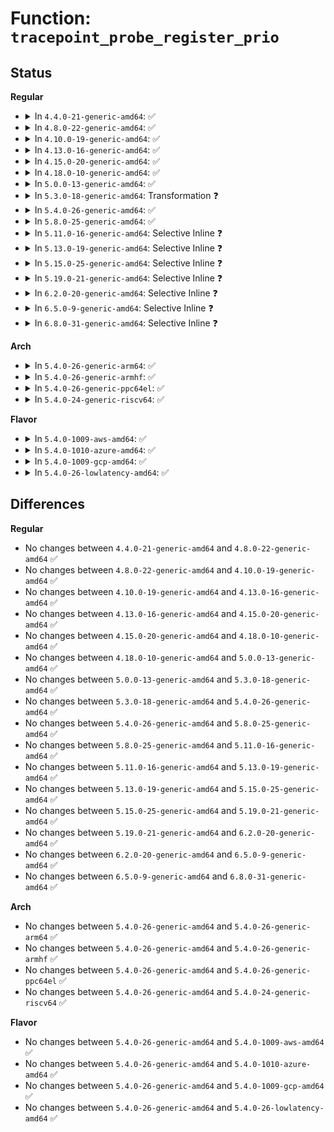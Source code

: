 # Function: <code>tracepoint_probe_register_prio</code>

## Status
<b>Regular</b>
<ul>
<li>
<details>
<summary>In <code>4.4.0-21-generic-amd64</code>: ✅</summary>

```c
int tracepoint_probe_register_prio(struct tracepoint * tp, void * probe, void * data, int prio)
```

```json
{
  "name": "tracepoint_probe_register_prio",
  "collision_type": "Unique Global",
  "inline_type": "No",
  "funcs": [
    {
      "addr": 18446744071580154128,
      "name": "tracepoint_probe_register_prio",
      "external": true,
      "loc": "kernel/tracepoint.c:268",
      "file": "kernel/tracepoint.c",
      "inline": "seen, unknown",
      "caller_inline": [],
      "caller_func": [
        "kernel/tracepoint.c:tracepoint_probe_register",
        "kernel/trace/trace_events.c:ftrace_event_pid_write",
        "kernel/trace/trace_events.c:ftrace_event_pid_write",
        "kernel/trace/trace_events.c:ftrace_event_pid_write",
        "kernel/trace/trace_events.c:ftrace_event_pid_write",
        "kernel/trace/trace_events.c:ftrace_event_pid_write",
        "kernel/trace/trace_events.c:ftrace_event_pid_write",
        "kernel/trace/trace_events.c:ftrace_event_pid_write",
        "kernel/trace/trace_events.c:ftrace_event_pid_write"
      ]
    }
  ],
  "symbols": [
    {
      "addr": 18446744071580154128,
      "name": "tracepoint_probe_register_prio",
      "section": ".text",
      "bind": "STB_GLOBAL",
      "size": 702
    }
  ]
}
```
</details>
</li>
<li>
<details>
<summary>In <code>4.8.0-22-generic-amd64</code>: ✅</summary>

```c
int tracepoint_probe_register_prio(struct tracepoint * tp, void * probe, void * data, int prio)
```

```json
{
  "name": "tracepoint_probe_register_prio",
  "collision_type": "Unique Global",
  "inline_type": "No",
  "funcs": [
    {
      "addr": 18446744071580188560,
      "name": "tracepoint_probe_register_prio",
      "external": true,
      "loc": "kernel/tracepoint.c:268",
      "file": "kernel/tracepoint.c",
      "inline": "seen, unknown",
      "caller_inline": [],
      "caller_func": [
        "kernel/tracepoint.c:tracepoint_probe_register",
        "kernel/trace/trace_events.c:ftrace_event_pid_write",
        "kernel/trace/trace_events.c:ftrace_event_pid_write",
        "kernel/trace/trace_events.c:ftrace_event_pid_write",
        "kernel/trace/trace_events.c:ftrace_event_pid_write",
        "kernel/trace/trace_events.c:ftrace_event_pid_write",
        "kernel/trace/trace_events.c:ftrace_event_pid_write",
        "kernel/trace/trace_events.c:ftrace_event_pid_write",
        "kernel/trace/trace_events.c:ftrace_event_pid_write",
        "kernel/trace/trace_events.c:trace_event_follow_fork",
        "kernel/trace/trace_events.c:trace_event_follow_fork"
      ]
    }
  ],
  "symbols": [
    {
      "addr": 18446744071580188560,
      "name": "tracepoint_probe_register_prio",
      "section": ".text",
      "bind": "STB_GLOBAL",
      "size": 664
    }
  ]
}
```
</details>
</li>
<li>
<details>
<summary>In <code>4.10.0-19-generic-amd64</code>: ✅</summary>

```c
int tracepoint_probe_register_prio(struct tracepoint * tp, void * probe, void * data, int prio)
```

```json
{
  "name": "tracepoint_probe_register_prio",
  "collision_type": "Unique Global",
  "inline_type": "No",
  "funcs": [
    {
      "addr": 18446744071580229168,
      "name": "tracepoint_probe_register_prio",
      "external": true,
      "loc": "kernel/tracepoint.c:272",
      "file": "kernel/tracepoint.c",
      "inline": "seen, unknown",
      "caller_inline": [],
      "caller_func": [
        "kernel/tracepoint.c:tracepoint_probe_register",
        "kernel/trace/trace_events.c:ftrace_event_pid_write",
        "kernel/trace/trace_events.c:ftrace_event_pid_write",
        "kernel/trace/trace_events.c:ftrace_event_pid_write",
        "kernel/trace/trace_events.c:ftrace_event_pid_write",
        "kernel/trace/trace_events.c:ftrace_event_pid_write",
        "kernel/trace/trace_events.c:ftrace_event_pid_write",
        "kernel/trace/trace_events.c:ftrace_event_pid_write",
        "kernel/trace/trace_events.c:ftrace_event_pid_write",
        "kernel/trace/trace_events.c:trace_event_follow_fork",
        "kernel/trace/trace_events.c:trace_event_follow_fork"
      ]
    }
  ],
  "symbols": [
    {
      "addr": 18446744071580229168,
      "name": "tracepoint_probe_register_prio",
      "section": ".text",
      "bind": "STB_GLOBAL",
      "size": 689
    }
  ]
}
```
</details>
</li>
<li>
<details>
<summary>In <code>4.13.0-16-generic-amd64</code>: ✅</summary>

```c
int tracepoint_probe_register_prio(struct tracepoint * tp, void * probe, void * data, int prio)
```

```json
{
  "name": "tracepoint_probe_register_prio",
  "collision_type": "Unique Global",
  "inline_type": "No",
  "funcs": [
    {
      "addr": 18446744071580238944,
      "name": "tracepoint_probe_register_prio",
      "external": true,
      "loc": "kernel/tracepoint.c:273",
      "file": "kernel/tracepoint.c",
      "inline": "seen, unknown",
      "caller_inline": [],
      "caller_func": [
        "kernel/tracepoint.c:tracepoint_probe_register",
        "kernel/trace/trace_events.c:ftrace_event_pid_write",
        "kernel/trace/trace_events.c:ftrace_event_pid_write",
        "kernel/trace/trace_events.c:ftrace_event_pid_write",
        "kernel/trace/trace_events.c:ftrace_event_pid_write",
        "kernel/trace/trace_events.c:ftrace_event_pid_write",
        "kernel/trace/trace_events.c:ftrace_event_pid_write",
        "kernel/trace/trace_events.c:ftrace_event_pid_write",
        "kernel/trace/trace_events.c:ftrace_event_pid_write",
        "kernel/trace/trace_events.c:trace_event_follow_fork",
        "kernel/trace/trace_events.c:trace_event_follow_fork"
      ]
    }
  ],
  "symbols": [
    {
      "addr": 18446744071580238944,
      "name": "tracepoint_probe_register_prio",
      "section": ".text",
      "bind": "STB_GLOBAL",
      "size": 610
    }
  ]
}
```
</details>
</li>
<li>
<details>
<summary>In <code>4.15.0-20-generic-amd64</code>: ✅</summary>

```c
int tracepoint_probe_register_prio(struct tracepoint * tp, void * probe, void * data, int prio)
```

```json
{
  "name": "tracepoint_probe_register_prio",
  "collision_type": "Unique Global",
  "inline_type": "No",
  "funcs": [
    {
      "addr": 18446744071580290176,
      "name": "tracepoint_probe_register_prio",
      "external": true,
      "loc": "kernel/tracepoint.c:273",
      "file": "kernel/tracepoint.c",
      "inline": "seen, unknown",
      "caller_inline": [],
      "caller_func": [
        "kernel/tracepoint.c:tracepoint_probe_register",
        "kernel/trace/trace_events.c:ftrace_event_pid_write",
        "kernel/trace/trace_events.c:ftrace_event_pid_write",
        "kernel/trace/trace_events.c:ftrace_event_pid_write",
        "kernel/trace/trace_events.c:ftrace_event_pid_write",
        "kernel/trace/trace_events.c:ftrace_event_pid_write",
        "kernel/trace/trace_events.c:ftrace_event_pid_write",
        "kernel/trace/trace_events.c:ftrace_event_pid_write",
        "kernel/trace/trace_events.c:ftrace_event_pid_write",
        "kernel/trace/trace_events.c:trace_event_follow_fork",
        "kernel/trace/trace_events.c:trace_event_follow_fork"
      ]
    }
  ],
  "symbols": [
    {
      "addr": 18446744071580290176,
      "name": "tracepoint_probe_register_prio",
      "section": ".text",
      "bind": "STB_GLOBAL",
      "size": 615
    }
  ]
}
```
</details>
</li>
<li>
<details>
<summary>In <code>4.18.0-10-generic-amd64</code>: ✅</summary>

```c
int tracepoint_probe_register_prio(struct tracepoint * tp, void * probe, void * data, int prio)
```

```json
{
  "name": "tracepoint_probe_register_prio",
  "collision_type": "Unique Global",
  "inline_type": "No",
  "funcs": [
    {
      "addr": 18446744071580350160,
      "name": "tracepoint_probe_register_prio",
      "external": true,
      "loc": "kernel/tracepoint.c:272",
      "file": "kernel/tracepoint.c",
      "inline": "seen, unknown",
      "caller_inline": [],
      "caller_func": [
        "kernel/tracepoint.c:tracepoint_probe_register",
        "kernel/trace/trace_events.c:ftrace_event_pid_write",
        "kernel/trace/trace_events.c:ftrace_event_pid_write",
        "kernel/trace/trace_events.c:ftrace_event_pid_write",
        "kernel/trace/trace_events.c:ftrace_event_pid_write",
        "kernel/trace/trace_events.c:ftrace_event_pid_write",
        "kernel/trace/trace_events.c:ftrace_event_pid_write",
        "kernel/trace/trace_events.c:ftrace_event_pid_write",
        "kernel/trace/trace_events.c:ftrace_event_pid_write",
        "kernel/trace/trace_events.c:trace_event_follow_fork",
        "kernel/trace/trace_events.c:trace_event_follow_fork"
      ]
    }
  ],
  "symbols": [
    {
      "addr": 18446744071580350160,
      "name": "tracepoint_probe_register_prio",
      "section": ".text",
      "bind": "STB_GLOBAL",
      "size": 659
    }
  ]
}
```
</details>
</li>
<li>
<details>
<summary>In <code>5.0.0-13-generic-amd64</code>: ✅</summary>

```c
int tracepoint_probe_register_prio(struct tracepoint * tp, void * probe, void * data, int prio)
```

```json
{
  "name": "tracepoint_probe_register_prio",
  "collision_type": "Unique Global",
  "inline_type": "No",
  "funcs": [
    {
      "addr": 18446744071580407584,
      "name": "tracepoint_probe_register_prio",
      "external": true,
      "loc": "kernel/tracepoint.c:318",
      "file": "kernel/tracepoint.c",
      "inline": "seen, unknown",
      "caller_inline": [],
      "caller_func": [
        "kernel/tracepoint.c:tracepoint_probe_register",
        "kernel/trace/trace_events.c:ftrace_event_pid_write",
        "kernel/trace/trace_events.c:ftrace_event_pid_write",
        "kernel/trace/trace_events.c:ftrace_event_pid_write",
        "kernel/trace/trace_events.c:ftrace_event_pid_write",
        "kernel/trace/trace_events.c:ftrace_event_pid_write",
        "kernel/trace/trace_events.c:ftrace_event_pid_write",
        "kernel/trace/trace_events.c:ftrace_event_pid_write",
        "kernel/trace/trace_events.c:ftrace_event_pid_write",
        "kernel/trace/trace_events.c:trace_event_follow_fork",
        "kernel/trace/trace_events.c:trace_event_follow_fork"
      ]
    }
  ],
  "symbols": [
    {
      "addr": 18446744071580407584,
      "name": "tracepoint_probe_register_prio",
      "section": ".text",
      "bind": "STB_GLOBAL",
      "size": 714
    }
  ]
}
```
</details>
</li>
<li>
<details>
<summary>In <code>5.3.0-18-generic-amd64</code>: Transformation ❓</summary>

```c
int tracepoint_probe_register_prio(struct tracepoint * tp, void * probe, void * data, int prio)
```

```json
{
  "name": "tracepoint_probe_register_prio",
  "collision_type": "Unique Global",
  "inline_type": "No",
  "funcs": [
    {
      "addr": 0,
      "name": "tracepoint_probe_register_prio",
      "external": true,
      "loc": "kernel/tracepoint.c:305",
      "file": "kernel/tracepoint.c",
      "inline": "seen, unknown",
      "caller_inline": [],
      "caller_func": [
        "kernel/tracepoint.c:tracepoint_probe_register",
        "kernel/trace/trace_events.c:ftrace_event_pid_write",
        "kernel/trace/trace_events.c:ftrace_event_pid_write",
        "kernel/trace/trace_events.c:ftrace_event_pid_write",
        "kernel/trace/trace_events.c:ftrace_event_pid_write",
        "kernel/trace/trace_events.c:ftrace_event_pid_write",
        "kernel/trace/trace_events.c:ftrace_event_pid_write",
        "kernel/trace/trace_events.c:ftrace_event_pid_write",
        "kernel/trace/trace_events.c:ftrace_event_pid_write",
        "kernel/trace/trace_events.c:trace_event_follow_fork",
        "kernel/trace/trace_events.c:trace_event_follow_fork"
      ]
    }
  ],
  "symbols": [
    {
      "addr": 18446744071580461610,
      "name": "tracepoint_probe_register_prio.cold",
      "section": ".text",
      "bind": "STB_LOCAL",
      "size": 24
    },
    {
      "addr": 18446744071580459968,
      "name": "tracepoint_probe_register_prio",
      "section": ".text",
      "bind": "STB_GLOBAL",
      "size": 675
    }
  ]
}
```
</details>
</li>
<li>
<details>
<summary>In <code>5.4.0-26-generic-amd64</code>: ✅</summary>

```c
int tracepoint_probe_register_prio(struct tracepoint * tp, void * probe, void * data, int prio)
```

```json
{
  "name": "tracepoint_probe_register_prio",
  "collision_type": "Unique Global",
  "inline_type": "No",
  "funcs": [
    {
      "addr": 18446744071580508880,
      "name": "tracepoint_probe_register_prio",
      "external": true,
      "loc": "kernel/tracepoint.c:305",
      "file": "kernel/tracepoint.c",
      "inline": "seen, unknown",
      "caller_inline": [],
      "caller_func": [
        "kernel/tracepoint.c:tracepoint_probe_register",
        "kernel/trace/trace_events.c:ftrace_event_pid_write",
        "kernel/trace/trace_events.c:ftrace_event_pid_write",
        "kernel/trace/trace_events.c:ftrace_event_pid_write",
        "kernel/trace/trace_events.c:ftrace_event_pid_write",
        "kernel/trace/trace_events.c:ftrace_event_pid_write",
        "kernel/trace/trace_events.c:ftrace_event_pid_write",
        "kernel/trace/trace_events.c:ftrace_event_pid_write",
        "kernel/trace/trace_events.c:ftrace_event_pid_write",
        "kernel/trace/trace_events.c:trace_event_follow_fork",
        "kernel/trace/trace_events.c:trace_event_follow_fork"
      ]
    }
  ],
  "symbols": [
    {
      "addr": 18446744071580508880,
      "name": "tracepoint_probe_register_prio",
      "section": ".text",
      "bind": "STB_GLOBAL",
      "size": 683
    }
  ]
}
```
</details>
</li>
<li>
<details>
<summary>In <code>5.8.0-25-generic-amd64</code>: ✅</summary>

```c
int tracepoint_probe_register_prio(struct tracepoint * tp, void * probe, void * data, int prio)
```

```json
{
  "name": "tracepoint_probe_register_prio",
  "collision_type": "Unique Global",
  "inline_type": "No",
  "funcs": [
    {
      "addr": 18446744071580596624,
      "name": "tracepoint_probe_register_prio",
      "external": true,
      "loc": "kernel/tracepoint.c:305",
      "file": "kernel/tracepoint.c",
      "inline": "seen, unknown",
      "caller_inline": [],
      "caller_func": [
        "kernel/tracepoint.c:tracepoint_probe_register",
        "kernel/trace/trace_events.c:register_pid_events",
        "kernel/trace/trace_events.c:register_pid_events",
        "kernel/trace/trace_events.c:register_pid_events",
        "kernel/trace/trace_events.c:register_pid_events",
        "kernel/trace/trace_events.c:register_pid_events",
        "kernel/trace/trace_events.c:register_pid_events",
        "kernel/trace/trace_events.c:register_pid_events",
        "kernel/trace/trace_events.c:register_pid_events",
        "kernel/trace/trace_events.c:trace_event_follow_fork",
        "kernel/trace/trace_events.c:trace_event_follow_fork"
      ]
    }
  ],
  "symbols": [
    {
      "addr": 18446744071580596624,
      "name": "tracepoint_probe_register_prio",
      "section": ".text",
      "bind": "STB_GLOBAL",
      "size": 306
    }
  ]
}
```
</details>
</li>
<li>
<details>
<summary>In <code>5.11.0-16-generic-amd64</code>: Selective Inline ❓</summary>

```c
int tracepoint_probe_register_prio(struct tracepoint * tp, void * probe, void * data, int prio)
```

```json
{
  "name": "tracepoint_probe_register_prio",
  "collision_type": "Unique Global",
  "inline_type": "Selective",
  "funcs": [
    {
      "addr": 18446744071580585937,
      "name": "tracepoint_probe_register_prio",
      "external": true,
      "loc": "kernel/tracepoint.c:380",
      "file": "kernel/tracepoint.c",
      "inline": "not declared, inlined",
      "caller_inline": [
        "kernel/tracepoint.c:tracepoint_probe_register"
      ],
      "caller_func": [
        "kernel/trace/trace_events.c:register_pid_events",
        "kernel/trace/trace_events.c:register_pid_events",
        "kernel/trace/trace_events.c:register_pid_events",
        "kernel/trace/trace_events.c:register_pid_events",
        "kernel/trace/trace_events.c:register_pid_events",
        "kernel/trace/trace_events.c:register_pid_events",
        "kernel/trace/trace_events.c:register_pid_events",
        "kernel/trace/trace_events.c:register_pid_events",
        "kernel/trace/trace_events.c:trace_event_follow_fork",
        "kernel/trace/trace_events.c:trace_event_follow_fork"
      ]
    }
  ],
  "symbols": [
    {
      "addr": 18446744071580585744,
      "name": "tracepoint_probe_register_prio",
      "section": ".text",
      "bind": "STB_GLOBAL",
      "size": 137
    }
  ]
}
```
</details>
</li>
<li>
<details>
<summary>In <code>5.13.0-19-generic-amd64</code>: Selective Inline ❓</summary>

```c
int tracepoint_probe_register_prio(struct tracepoint * tp, void * probe, void * data, int prio)
```

```json
{
  "name": "tracepoint_probe_register_prio",
  "collision_type": "Unique Global",
  "inline_type": "Selective",
  "funcs": [
    {
      "addr": 18446744071580589889,
      "name": "tracepoint_probe_register_prio",
      "external": true,
      "loc": "kernel/tracepoint.c:501",
      "file": "kernel/tracepoint.c",
      "inline": "not declared, inlined",
      "caller_inline": [
        "kernel/tracepoint.c:tracepoint_probe_register"
      ],
      "caller_func": [
        "kernel/trace/trace_events.c:trace_event_follow_fork",
        "kernel/trace/trace_events.c:trace_event_follow_fork"
      ]
    }
  ],
  "symbols": [
    {
      "addr": 18446744071580589696,
      "name": "tracepoint_probe_register_prio",
      "section": ".text",
      "bind": "STB_GLOBAL",
      "size": 142
    }
  ]
}
```
</details>
</li>
<li>
<details>
<summary>In <code>5.15.0-25-generic-amd64</code>: Selective Inline ❓</summary>

```c
int tracepoint_probe_register_prio(struct tracepoint * tp, void * probe, void * data, int prio)
```

```json
{
  "name": "tracepoint_probe_register_prio",
  "collision_type": "Unique Global",
  "inline_type": "Selective",
  "funcs": [
    {
      "addr": 18446744071580760753,
      "name": "tracepoint_probe_register_prio",
      "external": true,
      "loc": "kernel/tracepoint.c:501",
      "file": "kernel/tracepoint.c",
      "inline": "not declared, inlined",
      "caller_inline": [
        "kernel/tracepoint.c:tracepoint_probe_register"
      ],
      "caller_func": [
        "kernel/trace/trace_events.c:trace_event_follow_fork",
        "kernel/trace/trace_events.c:trace_event_follow_fork"
      ]
    }
  ],
  "symbols": [
    {
      "addr": 18446744071580760560,
      "name": "tracepoint_probe_register_prio",
      "section": ".text",
      "bind": "STB_GLOBAL",
      "size": 142
    }
  ]
}
```
</details>
</li>
<li>
<details>
<summary>In <code>5.19.0-21-generic-amd64</code>: Selective Inline ❓</summary>

```c
int tracepoint_probe_register_prio(struct tracepoint * tp, void * probe, void * data, int prio)
```

```json
{
  "name": "tracepoint_probe_register_prio",
  "collision_type": "Unique Global",
  "inline_type": "Selective",
  "funcs": [
    {
      "addr": 18446744071580976545,
      "name": "tracepoint_probe_register_prio",
      "external": true,
      "loc": "kernel/tracepoint.c:501",
      "file": "kernel/tracepoint.c",
      "inline": "not declared, inlined",
      "caller_inline": [
        "kernel/tracepoint.c:tracepoint_probe_register"
      ],
      "caller_func": [
        "kernel/trace/trace_events.c:trace_event_follow_fork",
        "kernel/trace/trace_events.c:trace_event_follow_fork"
      ]
    }
  ],
  "symbols": [
    {
      "addr": 18446744071580976320,
      "name": "tracepoint_probe_register_prio",
      "section": ".text",
      "bind": "STB_GLOBAL",
      "size": 173
    }
  ]
}
```
</details>
</li>
<li>
<details>
<summary>In <code>6.2.0-20-generic-amd64</code>: Selective Inline ❓</summary>

```c
int tracepoint_probe_register_prio(struct tracepoint * tp, void * probe, void * data, int prio)
```

```json
{
  "name": "tracepoint_probe_register_prio",
  "collision_type": "Unique Global",
  "inline_type": "Selective",
  "funcs": [
    {
      "addr": 18446744071581271729,
      "name": "tracepoint_probe_register_prio",
      "external": true,
      "loc": "kernel/tracepoint.c:501",
      "file": "kernel/tracepoint.c",
      "inline": "not declared, inlined",
      "caller_inline": [
        "kernel/tracepoint.c:tracepoint_probe_register"
      ],
      "caller_func": [
        "kernel/trace/trace_events.c:trace_event_follow_fork",
        "kernel/trace/trace_events.c:trace_event_follow_fork"
      ]
    }
  ],
  "symbols": [
    {
      "addr": 18446744071581271488,
      "name": "tracepoint_probe_register_prio",
      "section": ".text",
      "bind": "STB_GLOBAL",
      "size": 173
    }
  ]
}
```
</details>
</li>
<li>
<details>
<summary>In <code>6.5.0-9-generic-amd64</code>: Selective Inline ❓</summary>

```c
int tracepoint_probe_register_prio(struct tracepoint * tp, void * probe, void * data, int prio)
```

```json
{
  "name": "tracepoint_probe_register_prio",
  "collision_type": "Unique Global",
  "inline_type": "Selective",
  "funcs": [
    {
      "addr": 18446744071581366881,
      "name": "tracepoint_probe_register_prio",
      "external": true,
      "loc": "kernel/tracepoint.c:501",
      "file": "kernel/tracepoint.c",
      "inline": "not declared, inlined",
      "caller_inline": [
        "kernel/tracepoint.c:tracepoint_probe_register"
      ],
      "caller_func": [
        "kernel/trace/trace_events.c:trace_event_follow_fork",
        "kernel/trace/trace_events.c:trace_event_follow_fork"
      ]
    }
  ],
  "symbols": [
    {
      "addr": 18446744071581366640,
      "name": "tracepoint_probe_register_prio",
      "section": ".text",
      "bind": "STB_GLOBAL",
      "size": 173
    }
  ]
}
```
</details>
</li>
<li>
<details>
<summary>In <code>6.8.0-31-generic-amd64</code>: Selective Inline ❓</summary>

```c
int tracepoint_probe_register_prio(struct tracepoint * tp, void * probe, void * data, int prio)
```

```json
{
  "name": "tracepoint_probe_register_prio",
  "collision_type": "Unique Global",
  "inline_type": "Selective",
  "funcs": [
    {
      "addr": 18446744071581474193,
      "name": "tracepoint_probe_register_prio",
      "external": true,
      "loc": "kernel/tracepoint.c:501",
      "file": "kernel/tracepoint.c",
      "inline": "not declared, inlined",
      "caller_inline": [
        "kernel/tracepoint.c:tracepoint_probe_register"
      ],
      "caller_func": [
        "kernel/trace/trace_events.c:trace_event_follow_fork",
        "kernel/trace/trace_events.c:trace_event_follow_fork"
      ]
    }
  ],
  "symbols": [
    {
      "addr": 18446744071581473952,
      "name": "tracepoint_probe_register_prio",
      "section": ".text",
      "bind": "STB_GLOBAL",
      "size": 173
    }
  ]
}
```
</details>
</li>
</ul>
<b>Arch</b>
<ul>
<li>
<details>
<summary>In <code>5.4.0-26-generic-arm64</code>: ✅</summary>

```c
int tracepoint_probe_register_prio(struct tracepoint * tp, void * probe, void * data, int prio)
```

```json
{
  "name": "tracepoint_probe_register_prio",
  "collision_type": "Unique Global",
  "inline_type": "No",
  "funcs": [
    {
      "addr": 18446603336491788424,
      "name": "tracepoint_probe_register_prio",
      "external": true,
      "loc": "kernel/tracepoint.c:305",
      "file": "kernel/tracepoint.c",
      "inline": "seen, unknown",
      "caller_inline": [],
      "caller_func": [
        "kernel/tracepoint.c:tracepoint_probe_register",
        "kernel/trace/trace_events.c:ftrace_event_pid_write",
        "kernel/trace/trace_events.c:ftrace_event_pid_write",
        "kernel/trace/trace_events.c:ftrace_event_pid_write",
        "kernel/trace/trace_events.c:ftrace_event_pid_write",
        "kernel/trace/trace_events.c:ftrace_event_pid_write",
        "kernel/trace/trace_events.c:ftrace_event_pid_write",
        "kernel/trace/trace_events.c:ftrace_event_pid_write",
        "kernel/trace/trace_events.c:ftrace_event_pid_write",
        "kernel/trace/trace_events.c:trace_event_follow_fork",
        "kernel/trace/trace_events.c:trace_event_follow_fork"
      ]
    }
  ],
  "symbols": [
    {
      "addr": 18446603336491788424,
      "name": "tracepoint_probe_register_prio",
      "section": ".text",
      "bind": "STB_GLOBAL",
      "size": 688
    }
  ]
}
```
</details>
</li>
<li>
<details>
<summary>In <code>5.4.0-26-generic-armhf</code>: ✅</summary>

```c
int tracepoint_probe_register_prio(struct tracepoint * tp, void * probe, void * data, int prio)
```

```json
{
  "name": "tracepoint_probe_register_prio",
  "collision_type": "Unique Global",
  "inline_type": "No",
  "funcs": [
    {
      "addr": 3225736224,
      "name": "tracepoint_probe_register_prio",
      "external": true,
      "loc": "kernel/tracepoint.c:305",
      "file": "kernel/tracepoint.c",
      "inline": "seen, unknown",
      "caller_inline": [],
      "caller_func": [
        "kernel/tracepoint.c:tracepoint_probe_register",
        "kernel/trace/trace_events.c:ftrace_event_pid_write",
        "kernel/trace/trace_events.c:ftrace_event_pid_write",
        "kernel/trace/trace_events.c:ftrace_event_pid_write",
        "kernel/trace/trace_events.c:ftrace_event_pid_write",
        "kernel/trace/trace_events.c:ftrace_event_pid_write",
        "kernel/trace/trace_events.c:ftrace_event_pid_write",
        "kernel/trace/trace_events.c:ftrace_event_pid_write",
        "kernel/trace/trace_events.c:ftrace_event_pid_write",
        "kernel/trace/trace_events.c:trace_event_follow_fork",
        "kernel/trace/trace_events.c:trace_event_follow_fork"
      ]
    }
  ],
  "symbols": [
    {
      "addr": 3225736224,
      "name": "tracepoint_probe_register_prio",
      "section": ".text",
      "bind": "STB_GLOBAL",
      "size": 804
    }
  ]
}
```
</details>
</li>
<li>
<details>
<summary>In <code>5.4.0-26-generic-ppc64el</code>: ✅</summary>

```c
int tracepoint_probe_register_prio(struct tracepoint * tp, void * probe, void * data, int prio)
```

```json
{
  "name": "tracepoint_probe_register_prio",
  "collision_type": "Unique Global",
  "inline_type": "No",
  "funcs": [
    {
      "addr": 13835058055284836800,
      "name": "tracepoint_probe_register_prio",
      "external": true,
      "loc": "kernel/tracepoint.c:305",
      "file": "kernel/tracepoint.c",
      "inline": "seen, unknown",
      "caller_inline": [],
      "caller_func": [
        "kernel/tracepoint.c:tracepoint_probe_register",
        "kernel/trace/trace_events.c:ftrace_event_pid_write",
        "kernel/trace/trace_events.c:ftrace_event_pid_write",
        "kernel/trace/trace_events.c:ftrace_event_pid_write",
        "kernel/trace/trace_events.c:ftrace_event_pid_write",
        "kernel/trace/trace_events.c:ftrace_event_pid_write",
        "kernel/trace/trace_events.c:ftrace_event_pid_write",
        "kernel/trace/trace_events.c:ftrace_event_pid_write",
        "kernel/trace/trace_events.c:ftrace_event_pid_write",
        "kernel/trace/trace_events.c:trace_event_follow_fork",
        "kernel/trace/trace_events.c:trace_event_follow_fork"
      ]
    }
  ],
  "symbols": [
    {
      "addr": 13835058055284836800,
      "name": "tracepoint_probe_register_prio",
      "section": ".text",
      "bind": "STB_GLOBAL",
      "size": 1132
    }
  ]
}
```
</details>
</li>
<li>
<details>
<summary>In <code>5.4.0-24-generic-riscv64</code>: ✅</summary>

```c
int tracepoint_probe_register_prio(struct tracepoint * tp, void * probe, void * data, int prio)
```

```json
{
  "name": "tracepoint_probe_register_prio",
  "collision_type": "Unique Global",
  "inline_type": "No",
  "funcs": [
    {
      "addr": 18446743936272102982,
      "name": "tracepoint_probe_register_prio",
      "external": true,
      "loc": "kernel/tracepoint.c:305",
      "file": "kernel/tracepoint.c",
      "inline": "seen, unknown",
      "caller_inline": [],
      "caller_func": [
        "kernel/tracepoint.c:tracepoint_probe_register",
        "kernel/trace/trace_events.c:ftrace_event_pid_write",
        "kernel/trace/trace_events.c:ftrace_event_pid_write",
        "kernel/trace/trace_events.c:ftrace_event_pid_write",
        "kernel/trace/trace_events.c:ftrace_event_pid_write",
        "kernel/trace/trace_events.c:ftrace_event_pid_write",
        "kernel/trace/trace_events.c:ftrace_event_pid_write",
        "kernel/trace/trace_events.c:ftrace_event_pid_write",
        "kernel/trace/trace_events.c:ftrace_event_pid_write",
        "kernel/trace/trace_events.c:trace_event_follow_fork",
        "kernel/trace/trace_events.c:trace_event_follow_fork"
      ]
    }
  ],
  "symbols": [
    {
      "addr": 18446743936272102982,
      "name": "tracepoint_probe_register_prio",
      "section": ".text",
      "bind": "STB_GLOBAL",
      "size": 614
    }
  ]
}
```
</details>
</li>
</ul>
<b>Flavor</b>
<ul>
<li>
<details>
<summary>In <code>5.4.0-1009-aws-amd64</code>: ✅</summary>

```c
int tracepoint_probe_register_prio(struct tracepoint * tp, void * probe, void * data, int prio)
```

```json
{
  "name": "tracepoint_probe_register_prio",
  "collision_type": "Unique Global",
  "inline_type": "No",
  "funcs": [
    {
      "addr": 18446744071580477680,
      "name": "tracepoint_probe_register_prio",
      "external": true,
      "loc": "kernel/tracepoint.c:305",
      "file": "kernel/tracepoint.c",
      "inline": "seen, unknown",
      "caller_inline": [],
      "caller_func": [
        "kernel/tracepoint.c:tracepoint_probe_register",
        "kernel/trace/trace_events.c:ftrace_event_pid_write",
        "kernel/trace/trace_events.c:ftrace_event_pid_write",
        "kernel/trace/trace_events.c:ftrace_event_pid_write",
        "kernel/trace/trace_events.c:ftrace_event_pid_write",
        "kernel/trace/trace_events.c:ftrace_event_pid_write",
        "kernel/trace/trace_events.c:ftrace_event_pid_write",
        "kernel/trace/trace_events.c:ftrace_event_pid_write",
        "kernel/trace/trace_events.c:ftrace_event_pid_write",
        "kernel/trace/trace_events.c:trace_event_follow_fork",
        "kernel/trace/trace_events.c:trace_event_follow_fork"
      ]
    }
  ],
  "symbols": [
    {
      "addr": 18446744071580477680,
      "name": "tracepoint_probe_register_prio",
      "section": ".text",
      "bind": "STB_GLOBAL",
      "size": 683
    }
  ]
}
```
</details>
</li>
<li>
<details>
<summary>In <code>5.4.0-1010-azure-amd64</code>: ✅</summary>

```c
int tracepoint_probe_register_prio(struct tracepoint * tp, void * probe, void * data, int prio)
```

```json
{
  "name": "tracepoint_probe_register_prio",
  "collision_type": "Unique Global",
  "inline_type": "No",
  "funcs": [
    {
      "addr": 18446744071580424816,
      "name": "tracepoint_probe_register_prio",
      "external": true,
      "loc": "kernel/tracepoint.c:305",
      "file": "kernel/tracepoint.c",
      "inline": "seen, unknown",
      "caller_inline": [],
      "caller_func": [
        "kernel/tracepoint.c:tracepoint_probe_register",
        "kernel/trace/trace_events.c:ftrace_event_pid_write",
        "kernel/trace/trace_events.c:ftrace_event_pid_write",
        "kernel/trace/trace_events.c:ftrace_event_pid_write",
        "kernel/trace/trace_events.c:ftrace_event_pid_write",
        "kernel/trace/trace_events.c:ftrace_event_pid_write",
        "kernel/trace/trace_events.c:ftrace_event_pid_write",
        "kernel/trace/trace_events.c:ftrace_event_pid_write",
        "kernel/trace/trace_events.c:ftrace_event_pid_write",
        "kernel/trace/trace_events.c:trace_event_follow_fork",
        "kernel/trace/trace_events.c:trace_event_follow_fork"
      ]
    }
  ],
  "symbols": [
    {
      "addr": 18446744071580424816,
      "name": "tracepoint_probe_register_prio",
      "section": ".text",
      "bind": "STB_GLOBAL",
      "size": 683
    }
  ]
}
```
</details>
</li>
<li>
<details>
<summary>In <code>5.4.0-1009-gcp-amd64</code>: ✅</summary>

```c
int tracepoint_probe_register_prio(struct tracepoint * tp, void * probe, void * data, int prio)
```

```json
{
  "name": "tracepoint_probe_register_prio",
  "collision_type": "Unique Global",
  "inline_type": "No",
  "funcs": [
    {
      "addr": 18446744071580468928,
      "name": "tracepoint_probe_register_prio",
      "external": true,
      "loc": "kernel/tracepoint.c:305",
      "file": "kernel/tracepoint.c",
      "inline": "seen, unknown",
      "caller_inline": [],
      "caller_func": [
        "kernel/tracepoint.c:tracepoint_probe_register",
        "kernel/trace/trace_events.c:ftrace_event_pid_write",
        "kernel/trace/trace_events.c:ftrace_event_pid_write",
        "kernel/trace/trace_events.c:ftrace_event_pid_write",
        "kernel/trace/trace_events.c:ftrace_event_pid_write",
        "kernel/trace/trace_events.c:ftrace_event_pid_write",
        "kernel/trace/trace_events.c:ftrace_event_pid_write",
        "kernel/trace/trace_events.c:ftrace_event_pid_write",
        "kernel/trace/trace_events.c:ftrace_event_pid_write",
        "kernel/trace/trace_events.c:trace_event_follow_fork",
        "kernel/trace/trace_events.c:trace_event_follow_fork"
      ]
    }
  ],
  "symbols": [
    {
      "addr": 18446744071580468928,
      "name": "tracepoint_probe_register_prio",
      "section": ".text",
      "bind": "STB_GLOBAL",
      "size": 683
    }
  ]
}
```
</details>
</li>
<li>
<details>
<summary>In <code>5.4.0-26-lowlatency-amd64</code>: ✅</summary>

```c
int tracepoint_probe_register_prio(struct tracepoint * tp, void * probe, void * data, int prio)
```

```json
{
  "name": "tracepoint_probe_register_prio",
  "collision_type": "Unique Global",
  "inline_type": "No",
  "funcs": [
    {
      "addr": 18446744071580524624,
      "name": "tracepoint_probe_register_prio",
      "external": true,
      "loc": "kernel/tracepoint.c:305",
      "file": "kernel/tracepoint.c",
      "inline": "seen, unknown",
      "caller_inline": [],
      "caller_func": [
        "kernel/tracepoint.c:tracepoint_probe_register",
        "kernel/trace/trace_events.c:ftrace_event_pid_write",
        "kernel/trace/trace_events.c:ftrace_event_pid_write",
        "kernel/trace/trace_events.c:ftrace_event_pid_write",
        "kernel/trace/trace_events.c:ftrace_event_pid_write",
        "kernel/trace/trace_events.c:ftrace_event_pid_write",
        "kernel/trace/trace_events.c:ftrace_event_pid_write",
        "kernel/trace/trace_events.c:ftrace_event_pid_write",
        "kernel/trace/trace_events.c:ftrace_event_pid_write",
        "kernel/trace/trace_events.c:trace_event_follow_fork",
        "kernel/trace/trace_events.c:trace_event_follow_fork"
      ]
    }
  ],
  "symbols": [
    {
      "addr": 18446744071580524624,
      "name": "tracepoint_probe_register_prio",
      "section": ".text",
      "bind": "STB_GLOBAL",
      "size": 683
    }
  ]
}
```
</details>
</li>
</ul>

## Differences
<b>Regular</b>
<ul>
<li>
No changes between <code>4.4.0-21-generic-amd64</code> and <code>4.8.0-22-generic-amd64</code> ✅
</li>
<li>
No changes between <code>4.8.0-22-generic-amd64</code> and <code>4.10.0-19-generic-amd64</code> ✅
</li>
<li>
No changes between <code>4.10.0-19-generic-amd64</code> and <code>4.13.0-16-generic-amd64</code> ✅
</li>
<li>
No changes between <code>4.13.0-16-generic-amd64</code> and <code>4.15.0-20-generic-amd64</code> ✅
</li>
<li>
No changes between <code>4.15.0-20-generic-amd64</code> and <code>4.18.0-10-generic-amd64</code> ✅
</li>
<li>
No changes between <code>4.18.0-10-generic-amd64</code> and <code>5.0.0-13-generic-amd64</code> ✅
</li>
<li>
No changes between <code>5.0.0-13-generic-amd64</code> and <code>5.3.0-18-generic-amd64</code> ✅
</li>
<li>
No changes between <code>5.3.0-18-generic-amd64</code> and <code>5.4.0-26-generic-amd64</code> ✅
</li>
<li>
No changes between <code>5.4.0-26-generic-amd64</code> and <code>5.8.0-25-generic-amd64</code> ✅
</li>
<li>
No changes between <code>5.8.0-25-generic-amd64</code> and <code>5.11.0-16-generic-amd64</code> ✅
</li>
<li>
No changes between <code>5.11.0-16-generic-amd64</code> and <code>5.13.0-19-generic-amd64</code> ✅
</li>
<li>
No changes between <code>5.13.0-19-generic-amd64</code> and <code>5.15.0-25-generic-amd64</code> ✅
</li>
<li>
No changes between <code>5.15.0-25-generic-amd64</code> and <code>5.19.0-21-generic-amd64</code> ✅
</li>
<li>
No changes between <code>5.19.0-21-generic-amd64</code> and <code>6.2.0-20-generic-amd64</code> ✅
</li>
<li>
No changes between <code>6.2.0-20-generic-amd64</code> and <code>6.5.0-9-generic-amd64</code> ✅
</li>
<li>
No changes between <code>6.5.0-9-generic-amd64</code> and <code>6.8.0-31-generic-amd64</code> ✅
</li>
</ul>
<b>Arch</b>
<ul>
<li>
No changes between <code>5.4.0-26-generic-amd64</code> and <code>5.4.0-26-generic-arm64</code> ✅
</li>
<li>
No changes between <code>5.4.0-26-generic-amd64</code> and <code>5.4.0-26-generic-armhf</code> ✅
</li>
<li>
No changes between <code>5.4.0-26-generic-amd64</code> and <code>5.4.0-26-generic-ppc64el</code> ✅
</li>
<li>
No changes between <code>5.4.0-26-generic-amd64</code> and <code>5.4.0-24-generic-riscv64</code> ✅
</li>
</ul>
<b>Flavor</b>
<ul>
<li>
No changes between <code>5.4.0-26-generic-amd64</code> and <code>5.4.0-1009-aws-amd64</code> ✅
</li>
<li>
No changes between <code>5.4.0-26-generic-amd64</code> and <code>5.4.0-1010-azure-amd64</code> ✅
</li>
<li>
No changes between <code>5.4.0-26-generic-amd64</code> and <code>5.4.0-1009-gcp-amd64</code> ✅
</li>
<li>
No changes between <code>5.4.0-26-generic-amd64</code> and <code>5.4.0-26-lowlatency-amd64</code> ✅
</li>
</ul>
